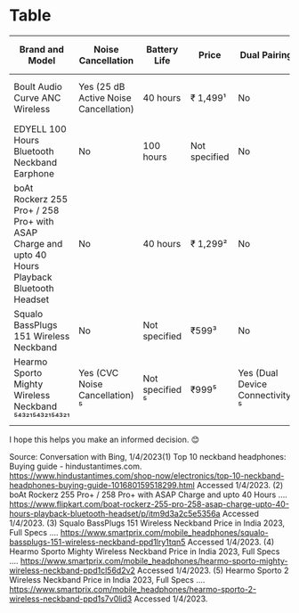 # Table

| Brand and Model | Noise Cancellation | Battery Life | Price | Dual Pairing | Magnetic Controls | Rapid Charge | Waterproof | Vibration Alert | Voice-Prompt | Water-Resistant Coating | Wireless Range | Wooden Housing |
|-----------------|--------------------|--------------|-------|--------------|-------------------|--------------|------------|-----------------|--------------|-------------------------|---------------|---------------|
| Boult Audio Curve ANC Wireless | Yes (25 dB Active Noise Cancellation) | 40 hours | ₹ 1,499¹ | No | Yes | Yes (Type-C Fast Charging) | Yes (IPX5) | No | No | No | Not specified | No |
| EDYELL 100 Hours Bluetooth Neckband Earphone | No | 100 hours | Not specified | No | No | Yes (USB Type-C Charging) | No | No | No | No | Not specified | No |
| boAt Rockerz 255 Pro+ / 258 Pro+ with ASAP Charge and upto 40 Hours Playback Bluetooth Headset  | No | 40 hours | ₹ 1,299²  | No | Yes (Magnetized Buds)  | Yes (ASAP Charge)  | Yes (IPX7)  | No  | Yes  | No  | 10 m²  | No |
| Squalo BassPlugs 151 Wireless Neckband  | No  | Not specified  | ₹599³  | No  | No  | No  | No  | No  | No  | No  | Not specified  | No |
| Hearmo Sporto Mighty Wireless Neckband   ⁵⁴³²¹⁵⁴³²¹⁵⁴³²¹| Yes (CVC Noise Cancellation)   ⁵| Not specified   ⁵| ₹999⁵| Yes (Dual Device Connectivity)   ⁵| Yes (Magnetic Earbuds)   ⁵| Yes (Type-C Fast Charging)   ⁵| Yes (IPX7)   ⁵| Yes (Call Vibration Alert)   ⁵| Yes (Voice Assistant Support)   ⁵| Yes (Nano Coating Technology)   ⁵| Not specified   ⁵| No |

[^1]: Source: https://www.hindustantimes.com/shop-now/electronics/top-10-neckband-headphones-buying-guide-101680159518299.html
[^2]: Source: https://www.flipkart.com/boat-rockerz-255-pro-258-asap-charge-upto-40-hours-playback-bluetooth-headset/p/itm9d3a2c5e5356a
[^3]: Source: https://www.smartprix.com/mobile_headphones/squalo-bassplugs-151-wireless-neckband-ppd1lry1tqn5
[^4]: Source: https://www.smartprix.com/mobile_headphones/hearmo-sporto-2-wireless-neckband-ppd1s7v0lid3
[^5]: Source: https://www.smartprix.com/mobile_headphones/hearmo-sporto-mighty-wireless-neckband-ppd1cl56d2v2

I hope this helps you make an informed decision. 😊

Source: Conversation with Bing, 1/4/2023(1) Top 10 neckband headphones: Buying guide - hindustantimes.com. https://www.hindustantimes.com/shop-now/electronics/top-10-neckband-headphones-buying-guide-101680159518299.html Accessed 1/4/2023.
(2) boAt Rockerz 255 Pro+ / 258 Pro+ with ASAP Charge and upto 40 Hours .... https://www.flipkart.com/boat-rockerz-255-pro-258-asap-charge-upto-40-hours-playback-bluetooth-headset/p/itm9d3a2c5e5356a Accessed 1/4/2023.
(3) Squalo BassPlugs 151 Wireless Neckband Price in India 2023, Full Specs .... https://www.smartprix.com/mobile_headphones/squalo-bassplugs-151-wireless-neckband-ppd1lry1tqn5 Accessed 1/4/2023.
(4) Hearmo Sporto Mighty Wireless Neckband Price in India 2023, Full Specs .... https://www.smartprix.com/mobile_headphones/hearmo-sporto-mighty-wireless-neckband-ppd1cl56d2v2 Accessed 1/4/2023.
(5) Hearmo Sporto 2 Wireless Neckband Price in India 2023, Full Specs .... https://www.smartprix.com/mobile_headphones/hearmo-sporto-2-wireless-neckband-ppd1s7v0lid3 Accessed 1/4/2023.